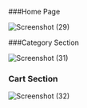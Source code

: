 
###Home Page

![Screenshot (29)](https://user-images.githubusercontent.com/101392029/203922019-ffad5f48-8ed6-4409-a9f7-0963db25bd18.png)

###Category Section

![Screenshot (31)](https://user-images.githubusercontent.com/101392029/203922107-d84bc1c1-c659-4700-9424-22c24b3dc377.png)

### Cart Section

![Screenshot (32)](https://user-images.githubusercontent.com/101392029/203922207-95f6a892-1a38-436a-a747-73c6f9f11e11.png)
